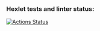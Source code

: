 ### Hexlet tests and linter status:
[![Actions Status](https://github.com/IrinaSerovitnik/data-analytics-project-96/actions/workflows/hexlet-check.yml/badge.svg)](https://github.com/IrinaSerovitnik/data-analytics-project-96/actions)